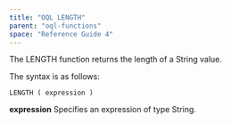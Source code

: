 ```yaml
---
title: "OQL LENGTH"
parent: "oql-functions"
space: "Reference Guide 4"
---
```

The LENGTH function returns the length of a String value.

The syntax is as follows:

```
LENGTH ( expression )

```

**expression**
Specifies an expression of type String.
